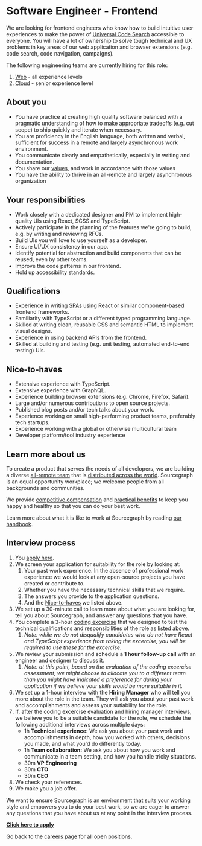 # Software Engineer - Frontend

We are looking for frontend engineers who know how to build intuitive user experiences to make the power of [Universal Code Search](https://about.sourcegraph.com/product) accessible to everyone. You will have a lot of ownership to solve tough technical and UX problems in key areas of our web application and browser extensions (e.g. code search, code navigation, campaigns).

The following engineering teams are currently hiring for this role:

1. [Web](../web/index.md#growth-plan) - all experience levels
2. [Cloud](../cloud/index.md#growth-plan) - senior experience level

## About you

- You have practice at creating high quality software balanced with a pragmatic understanding of how to make appropriate tradeoffs (e.g. cut scope) to ship quickly and iterate when necessary.
- You are proficiency in the English language, both written and verbal, sufficient for success in a remote and largely asynchronous work environment.
- You communicate clearly and empathetically, especially in writing and documentation.
- You share our [values](../../../company/values.md), and work in accordance with those values
- You have the ability to thrive in an all-remote and largely asynchronous organization

## Your responsibilities

- Work closely with a dedicated designer and PM to implement high-quality UIs using React, SCSS and TypeScript.
- Actively participate in the planning of the features we're going to build, e.g. by writing and reviewing RFCs.
- Build UIs you will love to use yourself as a developer.
- Ensure UI/UX consistency in our app.
- Identify potential for abstraction and build components that can be reused, even by other teams.
- Improve the code patterns in our frontend.
- Hold up accessibility standards.

## Qualifications

- Experience in writing [SPAs](https://en.wikipedia.org/wiki/Single-page_application) using React or similar component-based frontend frameworks.
- Familiarity with TypeScript or a different typed programming language.
- Skilled at writing clean, reusable CSS and semantic HTML to implement visual designs.
- Experience in using backend APIs from the frontend.
- Skilled at building and testing (e.g. unit testing, automated end-to-end testing) UIs.

## Nice-to-haves

- Extensive experience with TypeScript.
- Extensive experience with GraphQL.
- Experience building browser extensions (e.g. Chrome, Firefox, Safari).
- Large and/or numerous contributions to open source projects.
- Published blog posts and/or tech talks about your work.
- Experience working on small high-performing product teams, preferably tech startups.
- Experience working with a global or otherwise multicultural team
- Developer platform/tool industry experience

## Learn more about us

To create a product that serves the needs of all developers, we are building a diverse [all-remote team](../../../company/remote/index.md) that is [distributed across the world](../../../company/team/index.md). Sourcegraph is an equal opportunity workplace; we welcome people from all backgrounds and communities.

We provide [competitive compensation](../../people-ops/compensation.md) and [practical benefits](../../people-ops/benefits-and-perks.md) to keep you happy and healthy so that you can do your best work.

Learn more about what it is like to work at Sourcegraph by reading [our handbook](../../index.md).

## Interview process

1. You [apply here](https://jobs.lever.co/sourcegraph/b2f9a8b0-cc06-4629-81a0-0f2fa64271c7/apply).
1. We screen your application for suitability for the role by looking at:
   1. Your past work experience. In the absence of professional work experience we would look at any open-source projects you have created or contribute to.
   1. Whether you have the necessary technical skills that we require.
   1. The answers you provide to the application questions.
   1. And the [Nice-to-haves](#nice-to-haves) we listed above.
1. We set up a 30-minute call to learn more about what you are looking for, tell you about Sourcegraph, and answer any questions that you have.
1. You complete a 3-hour [coding excercise](software-engineer-coding-exercise.md#frontend-coding-exercise) that we designed to test the technical qualifications and responsibilities of the role as [listed above](#your-responsibilities).
   1. _Note: while we do not disqualify candidates who do not have React and TypeScript experience from taking the excercise, you will be required to use these for the excercise._
1. We review your submission and schedule a **1 hour follow-up call** with an engineer and designer to discuss it.
   1. _Note: at this point, based on the evaluation of the coding excercise assessment, we might choose to allocate you to a different team than you might have indicated a preference for during your application if we believe your skills would be more suitable in it._
1. We set up a 1-hour interview with the **Hiring Manager** who will tell you more about the role in the team. They will ask you about your past work and accomplishments and assess your sutiability for the role.
1. If, after the coding excercise evaluation and hiring manager interviews, we believe you to be a suitable candidate for the role, we schedule the following additional interviews across multiple days:
   - 1h **Technical experience:** We ask you about your past work and accomplishments in depth, how you worked with others, decisions you made, and what you'd do differently today.
   - 1h **Team collaboration:** We ask you about how you work and communicate in a team setting, and how you handle tricky situations.
   - 30m **VP Engineering**
   - 30m **CTO**
   - 30m **CEO**
1. We check your references.
1. We make you a job offer.

We want to ensure Sourcegraph is an environment that suits your working style and empowers you to do your best work, so we are eager to answer any questions that you have about us at any point in the interview process.

**[Click here to apply](https://jobs.lever.co/sourcegraph/b2f9a8b0-cc06-4629-81a0-0f2fa64271c7/apply)**

Go back to the [careers page](../../../company/careers.md) for all open positions.

